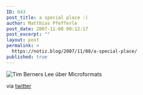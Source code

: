 ```yaml
---
ID: 643
post_title: a special place :)
author: Matthias Pfefferle
post_date: 2007-11-08 00:12:17
post_excerpt: ""
layout: post
permalink: >
  https://notiz.blog/2007/11/08/a-special-place/
published: true
---
```

<img class="aligncenter" src='http://notiz.blog/wp-content/uploads/2007/11/tim-berners-lee.png' alt='Tim Berners Lee über Microformats' />

via <a href="http://twitter.com/t/statuses/396463052">twitter</a>